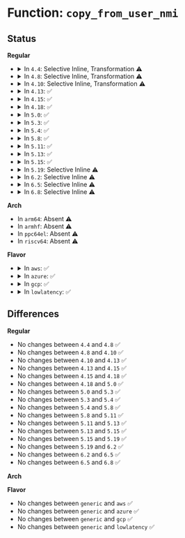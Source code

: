 # Function: <code>copy_from_user_nmi</code>

## Status
<b>Regular</b>
<ul>
<li>
<details>
<summary>In <code>4.4</code>: Selective Inline, Transformation ⚠️</summary>

```c
long unsigned int copy_from_user_nmi(void *to, const void *from, long unsigned int n);
```

**Collision:** Unique Global

**Inline:** Selective

**Transformation:** True

**Instances:**

```
In arch/x86/lib/usercopy.c (ffffffff813f78d0)
Location: arch/x86/lib/usercopy.c:18
Inline: True
Direct callers:
  - arch/x86/events/core.c:perf_callchain_user
  - arch/x86/events/core.c:perf_callchain_user
  - arch/x86/events/intel/ds.c:intel_pmu_pebs_fixup_ip
  - arch/x86/events/intel/lbr.c:branch_type
  - kernel/events/core.c:perf_output_sample
```
**Symbols:**

```
ffffffff813f78d0-ffffffff813f792d: copy_from_user_nmi.part.0 (STB_LOCAL)
ffffffff813f7930-ffffffff813f7992: copy_from_user_nmi (STB_GLOBAL)
```
</details>
</li>
<li>
<details>
<summary>In <code>4.8</code>: Selective Inline, Transformation ⚠️</summary>

```c
long unsigned int copy_from_user_nmi(void *to, const void *from, long unsigned int n);
```

**Collision:** Unique Global

**Inline:** Selective

**Transformation:** True

**Instances:**

```
In arch/x86/lib/usercopy.c (ffffffff8143e750)
Location: arch/x86/lib/usercopy.c:18
Inline: True
Direct callers:
  - arch/x86/events/intel/ds.c:intel_pmu_pebs_fixup_ip
  - arch/x86/events/intel/lbr.c:branch_type
  - kernel/events/core.c:perf_output_sample
```
**Symbols:**

```
ffffffff8143e750-ffffffff8143e7df: copy_from_user_nmi.part.1 (STB_LOCAL)
ffffffff8143e7e0-ffffffff8143e842: copy_from_user_nmi (STB_GLOBAL)
```
</details>
</li>
<li>
<details>
<summary>In <code>4.10</code>: Selective Inline, Transformation ⚠️</summary>

```c
long unsigned int copy_from_user_nmi(void *to, const void *from, long unsigned int n);
```

**Collision:** Unique Global

**Inline:** Selective

**Transformation:** True

**Instances:**

```
In arch/x86/lib/usercopy.c (ffffffff8145b730)
Location: arch/x86/lib/usercopy.c:18
Inline: True
Direct callers:
  - arch/x86/events/intel/ds.c:intel_pmu_pebs_fixup_ip
  - arch/x86/events/intel/lbr.c:branch_type
  - kernel/events/core.c:perf_output_sample
```
**Symbols:**

```
ffffffff8145b730-ffffffff8145b7bf: copy_from_user_nmi.part.3 (STB_LOCAL)
ffffffff8145b840-ffffffff8145b897: copy_from_user_nmi (STB_GLOBAL)
```
</details>
</li>
<li>
<details>
<summary>In <code>4.13</code>: ✅</summary>

```c
long unsigned int copy_from_user_nmi(void *to, const void *from, long unsigned int n);
```

**Collision:** Unique Global

**Inline:** No

**Transformation:** False

**Instances:**

```
In arch/x86/lib/usercopy.c (ffffffff818fd460)
Location: arch/x86/lib/usercopy.c:15
Inline: False
Direct callers:
  - arch/x86/events/intel/ds.c:intel_pmu_pebs_fixup_ip
  - arch/x86/events/intel/lbr.c:branch_type
  - kernel/events/core.c:perf_output_sample
```
**Symbols:**

```
ffffffff818fd460-ffffffff818fd4f9: copy_from_user_nmi (STB_GLOBAL)
```
</details>
</li>
<li>
<details>
<summary>In <code>4.15</code>: ✅</summary>

```c
long unsigned int copy_from_user_nmi(void *to, const void *from, long unsigned int n);
```

**Collision:** Unique Global

**Inline:** No

**Transformation:** False

**Instances:**

```
In arch/x86/lib/usercopy.c (ffffffff81984f40)
Location: arch/x86/lib/usercopy.c:15
Inline: False
Direct callers:
  - arch/x86/events/intel/ds.c:intel_pmu_pebs_fixup_ip
  - arch/x86/events/intel/lbr.c:branch_type
  - kernel/events/core.c:perf_output_sample
```
**Symbols:**

```
ffffffff81984f40-ffffffff81984fda: copy_from_user_nmi (STB_GLOBAL)
```
</details>
</li>
<li>
<details>
<summary>In <code>4.18</code>: ✅</summary>

```c
long unsigned int copy_from_user_nmi(void *to, const void *from, long unsigned int n);
```

**Collision:** Unique Global

**Inline:** No

**Transformation:** False

**Instances:**

```
In arch/x86/lib/usercopy.c (ffffffff819e1410)
Location: arch/x86/lib/usercopy.c:17
Inline: False
Direct callers:
  - arch/x86/events/intel/ds.c:intel_pmu_pebs_fixup_ip
  - arch/x86/events/intel/lbr.c:branch_type
  - kernel/events/core.c:perf_output_sample
```
**Symbols:**

```
ffffffff819e1410-ffffffff819e14c7: copy_from_user_nmi (STB_GLOBAL)
```
</details>
</li>
<li>
<details>
<summary>In <code>5.0</code>: ✅</summary>

```c
long unsigned int copy_from_user_nmi(void *to, const void *from, long unsigned int n);
```

**Collision:** Unique Global

**Inline:** No

**Transformation:** False

**Instances:**

```
In arch/x86/lib/usercopy.c (ffffffff81a1c3c0)
Location: arch/x86/lib/usercopy.c:17
Inline: False
Direct callers:
  - arch/x86/events/intel/ds.c:intel_pmu_pebs_fixup_ip
  - arch/x86/events/intel/lbr.c:branch_type
  - kernel/events/core.c:perf_output_sample
```
**Symbols:**

```
ffffffff81a1c3c0-ffffffff81a1c477: copy_from_user_nmi (STB_GLOBAL)
```
</details>
</li>
<li>
<details>
<summary>In <code>5.3</code>: ✅</summary>

```c
long unsigned int copy_from_user_nmi(void *to, const void *from, long unsigned int n);
```

**Collision:** Unique Global

**Inline:** No

**Transformation:** False

**Instances:**

```
In arch/x86/lib/usercopy.c (ffffffff81a8c070)
Location: arch/x86/lib/usercopy.c:17
Inline: False
Direct callers:
  - arch/x86/events/intel/ds.c:intel_pmu_pebs_fixup_ip
  - arch/x86/events/intel/lbr.c:branch_type
  - kernel/events/core.c:perf_output_sample
```
**Symbols:**

```
ffffffff81a8c070-ffffffff81a8c127: copy_from_user_nmi (STB_GLOBAL)
```
</details>
</li>
<li>
<details>
<summary>In <code>5.4</code>: ✅</summary>

```c
long unsigned int copy_from_user_nmi(void *to, const void *from, long unsigned int n);
```

**Collision:** Unique Global

**Inline:** No

**Transformation:** False

**Instances:**

```
In arch/x86/lib/usercopy.c (ffffffff81ac3330)
Location: arch/x86/lib/usercopy.c:17
Inline: False
Direct callers:
  - arch/x86/events/intel/ds.c:intel_pmu_pebs_fixup_ip
  - arch/x86/events/intel/lbr.c:branch_type
  - kernel/events/core.c:perf_output_sample
```
**Symbols:**

```
ffffffff81ac3330-ffffffff81ac33e7: copy_from_user_nmi (STB_GLOBAL)
```
</details>
</li>
<li>
<details>
<summary>In <code>5.8</code>: ✅</summary>

```c
long unsigned int copy_from_user_nmi(void *to, const void *from, long unsigned int n);
```

**Collision:** Unique Global

**Inline:** No

**Transformation:** False

**Instances:**

```
In arch/x86/lib/usercopy.c (ffffffff815ff890)
Location: arch/x86/lib/usercopy.c:17
Inline: False
Direct callers:
  - arch/x86/events/intel/ds.c:intel_pmu_pebs_fixup_ip
  - arch/x86/events/intel/lbr.c:branch_type
  - arch/x86/kernel/dumpstack.c:show_opcodes
  - kernel/events/core.c:perf_output_sample_ustack
```
**Symbols:**

```
ffffffff815ff890-ffffffff815ff95e: copy_from_user_nmi (STB_GLOBAL)
```
</details>
</li>
<li>
<details>
<summary>In <code>5.11</code>: ✅</summary>

```c
long unsigned int copy_from_user_nmi(void *to, const void *from, long unsigned int n);
```

**Collision:** Unique Global

**Inline:** No

**Transformation:** False

**Instances:**

```
In arch/x86/lib/usercopy.c (ffffffff816247c0)
Location: arch/x86/lib/usercopy.c:31
Inline: False
Direct callers:
  - arch/x86/events/intel/ds.c:intel_pmu_pebs_fixup_ip
  - arch/x86/events/intel/lbr.c:branch_type
  - arch/x86/kernel/dumpstack.c:show_opcodes
  - kernel/events/core.c:perf_output_sample
```
**Symbols:**

```
ffffffff816247c0-ffffffff8162488e: copy_from_user_nmi (STB_GLOBAL)
```
</details>
</li>
<li>
<details>
<summary>In <code>5.13</code>: ✅</summary>

```c
long unsigned int copy_from_user_nmi(void *to, const void *from, long unsigned int n);
```

**Collision:** Unique Global

**Inline:** No

**Transformation:** False

**Instances:**

```
In arch/x86/lib/usercopy.c (ffffffff816081b0)
Location: arch/x86/lib/usercopy.c:31
Inline: False
Direct callers:
  - arch/x86/events/intel/ds.c:intel_pmu_pebs_fixup_ip
  - arch/x86/events/intel/lbr.c:branch_type
  - arch/x86/kernel/dumpstack.c:show_opcodes
  - kernel/events/core.c:perf_output_sample
```
**Symbols:**

```
ffffffff816081b0-ffffffff8160825e: copy_from_user_nmi (STB_GLOBAL)
```
</details>
</li>
<li>
<details>
<summary>In <code>5.15</code>: ✅</summary>

```c
long unsigned int copy_from_user_nmi(void *to, const void *from, long unsigned int n);
```

**Collision:** Unique Global

**Inline:** No

**Transformation:** False

**Instances:**

```
In arch/x86/lib/usercopy.c (ffffffff81676df0)
Location: arch/x86/lib/usercopy.c:31
Inline: False
Direct callers:
  - arch/x86/events/intel/ds.c:intel_pmu_pebs_fixup_ip
  - arch/x86/events/intel/lbr.c:branch_type
  - arch/x86/kernel/dumpstack.c:show_opcodes
  - kernel/events/core.c:perf_output_sample
```
**Symbols:**

```
ffffffff81676df0-ffffffff81676e9e: copy_from_user_nmi (STB_GLOBAL)
```
</details>
</li>
<li>
<details>
<summary>In <code>5.19</code>: Selective Inline ⚠️</summary>

```c
long unsigned int copy_from_user_nmi(void *to, const void *from, long unsigned int n);
```

**Collision:** Unique Global

**Inline:** Selective

**Transformation:** False

**Instances:**

```
In arch/x86/lib/usercopy.c (ffffffff81791d90)
Location: arch/x86/lib/usercopy.c:31
Inline: True
Direct callers:
  - arch/x86/events/intel/ds.c:intel_pmu_pebs_fixup_ip
  - arch/x86/events/intel/lbr.c:branch_type
  - arch/x86/kernel/dumpstack.c:show_opcodes
  - kernel/events/core.c:perf_output_sample
```
**Symbols:**

```
ffffffff81791d90-ffffffff81791e43: copy_from_user_nmi (STB_GLOBAL)
```
</details>
</li>
<li>
<details>
<summary>In <code>6.2</code>: Selective Inline ⚠️</summary>

```c
long unsigned int copy_from_user_nmi(void *to, const void *from, long unsigned int n);
```

**Collision:** Unique Global

**Inline:** Selective

**Transformation:** False

**Instances:**

```
In arch/x86/lib/usercopy.c (ffffffff8204fbc0)
Location: arch/x86/lib/usercopy.c:32
Inline: True
Direct callers:
  - arch/x86/events/utils.c:get_branch_type
  - arch/x86/events/intel/ds.c:intel_pmu_pebs_fixup_ip
  - arch/x86/kernel/dumpstack.c:show_opcodes
  - kernel/events/core.c:perf_output_sample
```
**Symbols:**

```
ffffffff8204fbc0-ffffffff8204fc66: copy_from_user_nmi (STB_GLOBAL)
```
</details>
</li>
<li>
<details>
<summary>In <code>6.5</code>: Selective Inline ⚠️</summary>

```c
long unsigned int copy_from_user_nmi(void *to, const void *from, long unsigned int n);
```

**Collision:** Unique Global

**Inline:** Selective

**Transformation:** False

**Instances:**

```
In arch/x86/lib/usercopy.c (ffffffff820ce110)
Location: arch/x86/lib/usercopy.c:32
Inline: True
Direct callers:
  - arch/x86/events/utils.c:get_branch_type
  - arch/x86/events/intel/ds.c:intel_pmu_pebs_fixup_ip
  - arch/x86/kernel/dumpstack.c:show_opcodes
  - kernel/events/core.c:perf_output_sample
```
**Symbols:**

```
ffffffff820ce110-ffffffff820ce1b5: copy_from_user_nmi (STB_GLOBAL)
```
</details>
</li>
<li>
<details>
<summary>In <code>6.8</code>: Selective Inline ⚠️</summary>

```c
long unsigned int copy_from_user_nmi(void *to, const void *from, long unsigned int n);
```

**Collision:** Unique Global

**Inline:** Selective

**Transformation:** False

**Instances:**

```
In arch/x86/lib/usercopy.c (ffffffff821a8940)
Location: arch/x86/lib/usercopy.c:32
Inline: True
Direct callers:
  - arch/x86/events/utils.c:get_branch_type
  - arch/x86/events/intel/ds.c:intel_pmu_pebs_fixup_ip
  - arch/x86/kernel/dumpstack.c:show_opcodes
  - kernel/events/core.c:perf_output_sample
```
**Symbols:**

```
ffffffff821a8940-ffffffff821a89cd: copy_from_user_nmi (STB_GLOBAL)
```
</details>
</li>
</ul>
<b>Arch</b>
<ul>
<li>
In <code>arm64</code>: Absent ⚠️
</li>
<li>
In <code>armhf</code>: Absent ⚠️
</li>
<li>
In <code>ppc64el</code>: Absent ⚠️
</li>
<li>
In <code>riscv64</code>: Absent ⚠️
</li>
</ul>
<b>Flavor</b>
<ul>
<li>
<details>
<summary>In <code>aws</code>: ✅</summary>

```c
long unsigned int copy_from_user_nmi(void *to, const void *from, long unsigned int n);
```

**Collision:** Unique Global

**Inline:** No

**Transformation:** False

**Instances:**

```
In arch/x86/lib/usercopy.c (ffffffff81a62180)
Location: arch/x86/lib/usercopy.c:17
Inline: False
Direct callers:
  - arch/x86/events/intel/ds.c:intel_pmu_pebs_fixup_ip
  - arch/x86/events/intel/lbr.c:branch_type
  - kernel/events/core.c:perf_output_sample
```
**Symbols:**

```
ffffffff81a62180-ffffffff81a62237: copy_from_user_nmi (STB_GLOBAL)
```
</details>
</li>
<li>
<details>
<summary>In <code>azure</code>: ✅</summary>

```c
long unsigned int copy_from_user_nmi(void *to, const void *from, long unsigned int n);
```

**Collision:** Unique Global

**Inline:** No

**Transformation:** False

**Instances:**

```
In arch/x86/lib/usercopy.c (ffffffff81a1f1f0)
Location: arch/x86/lib/usercopy.c:17
Inline: False
Direct callers:
  - arch/x86/events/intel/ds.c:intel_pmu_pebs_fixup_ip
  - arch/x86/events/intel/lbr.c:branch_type
  - kernel/events/core.c:perf_output_sample
```
**Symbols:**

```
ffffffff81a1f1f0-ffffffff81a1f2a7: copy_from_user_nmi (STB_GLOBAL)
```
</details>
</li>
<li>
<details>
<summary>In <code>gcp</code>: ✅</summary>

```c
long unsigned int copy_from_user_nmi(void *to, const void *from, long unsigned int n);
```

**Collision:** Unique Global

**Inline:** No

**Transformation:** False

**Instances:**

```
In arch/x86/lib/usercopy.c (ffffffff81ace570)
Location: arch/x86/lib/usercopy.c:17
Inline: False
Direct callers:
  - arch/x86/events/intel/ds.c:intel_pmu_pebs_fixup_ip
  - arch/x86/events/intel/lbr.c:branch_type
  - kernel/events/core.c:perf_output_sample
```
**Symbols:**

```
ffffffff81ace570-ffffffff81ace627: copy_from_user_nmi (STB_GLOBAL)
```
</details>
</li>
<li>
<details>
<summary>In <code>lowlatency</code>: ✅</summary>

```c
long unsigned int copy_from_user_nmi(void *to, const void *from, long unsigned int n);
```

**Collision:** Unique Global

**Inline:** No

**Transformation:** False

**Instances:**

```
In arch/x86/lib/usercopy.c (ffffffff81adaa80)
Location: arch/x86/lib/usercopy.c:17
Inline: False
Direct callers:
  - arch/x86/events/intel/ds.c:intel_pmu_pebs_fixup_ip
  - arch/x86/events/intel/lbr.c:branch_type
  - kernel/events/core.c:perf_output_sample
```
**Symbols:**

```
ffffffff81adaa80-ffffffff81adab37: copy_from_user_nmi (STB_GLOBAL)
```
</details>
</li>
</ul>

## Differences
<b>Regular</b>
<ul>
<li>
No changes between <code>4.4</code> and <code>4.8</code> ✅
</li>
<li>
No changes between <code>4.8</code> and <code>4.10</code> ✅
</li>
<li>
No changes between <code>4.10</code> and <code>4.13</code> ✅
</li>
<li>
No changes between <code>4.13</code> and <code>4.15</code> ✅
</li>
<li>
No changes between <code>4.15</code> and <code>4.18</code> ✅
</li>
<li>
No changes between <code>4.18</code> and <code>5.0</code> ✅
</li>
<li>
No changes between <code>5.0</code> and <code>5.3</code> ✅
</li>
<li>
No changes between <code>5.3</code> and <code>5.4</code> ✅
</li>
<li>
No changes between <code>5.4</code> and <code>5.8</code> ✅
</li>
<li>
No changes between <code>5.8</code> and <code>5.11</code> ✅
</li>
<li>
No changes between <code>5.11</code> and <code>5.13</code> ✅
</li>
<li>
No changes between <code>5.13</code> and <code>5.15</code> ✅
</li>
<li>
No changes between <code>5.15</code> and <code>5.19</code> ✅
</li>
<li>
No changes between <code>5.19</code> and <code>6.2</code> ✅
</li>
<li>
No changes between <code>6.2</code> and <code>6.5</code> ✅
</li>
<li>
No changes between <code>6.5</code> and <code>6.8</code> ✅
</li>
</ul>
<b>Arch</b>
<ul>
</ul>
<b>Flavor</b>
<ul>
<li>
No changes between <code>generic</code> and <code>aws</code> ✅
</li>
<li>
No changes between <code>generic</code> and <code>azure</code> ✅
</li>
<li>
No changes between <code>generic</code> and <code>gcp</code> ✅
</li>
<li>
No changes between <code>generic</code> and <code>lowlatency</code> ✅
</li>
</ul>
